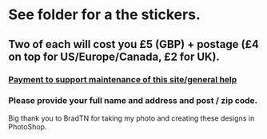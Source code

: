# See folder for a the stickers.

## Two of each will cost you £5 (GBP) + postage (£4 on top for US/Europe/Canada, £2 for UK).

### [Payment to support maintenance of this site/general help](https://www.paypal.com/donate/?hosted_button_id=R3DFLDWT2PFC4)

### Please provide your full name and address and post / zip code.



Big thank you to BradTN for taking my photo and creating these designs in PhotoShop.
